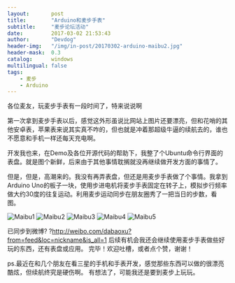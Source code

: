 ```yaml
---
layout:       post
title:        "Arduino和麦步手表"
subtitle:     "麦步论坛活动"
date:         2017-03-02 21:53:43
author:       "Devdog"
header-img:   "/img/in-post/20170302-arduino-maibu2.jpg"
header-mask:  0.3
catalog:      windows
multilingual: false
tags:
    - 麦步
    - Arduino
---
```



各位麦友，玩麦步手表有一段时间了，特来说说啊

第一次拿到麦步手表以后，感觉这外形虽说比网站上图片还要漂亮，但和花哨的其他安卓表，苹果表来说其实真不咋的，但也就是冲着那超级牛逼的续航去的，谁也不愿意和手机一样还每天充电啊。

开发我也来，在Demo及各位开源代码的帮助下，我整了个Ubuntu命令行界面的表盘。就是图个新鲜，后来由于其他事情耽搁就没再继续做开发方面的事情了。

但是，但是，高潮来的。我没有再弄表盘，但还是用麦步手表做了个事情。我拿到Arduino Uno的板子一块，使用步进电机将麦步手表固定在转子上，模拟步行频率做大约30度的往复运动。利用麦步运动同步在朋友圈秀了一把当日的步数，看图。

![Maibu1](/img/in-post/20170302-arduino-maibu1.jpg)
![Maibu2](/img/in-post/20170302-arduino-maibu2.jpg)
![Maibu3](/img/in-post/20170302-arduino-maibu3.jpg)
![Maibu4](/img/in-post/20170302-arduino-maibu4.jpg)
![Maibu5](/img/in-post/20170302-arduino-maibu5.jpg)

已同步到微博? ?http://weibo.com/dabaoxu?from=feed&loc=nickname&is_all=1
后续有机会我还会继续使用麦步手表做些好玩的东西，还有表盘或应用。
完毕！欢迎吐槽，或者点个赞，谢谢！

ps.最近在和几个朋友在看三星的手机和手表开发，感觉那些东西可以做的很漂亮酷炫，但续航终究是硬伤啊。
有想法了，可能我还是要到麦步上玩玩。
